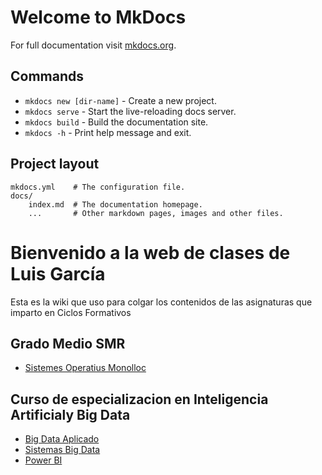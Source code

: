 # Welcome to MkDocs

For full documentation visit [mkdocs.org](https://www.mkdocs.org).

## Commands

* `mkdocs new [dir-name]` - Create a new project.
* `mkdocs serve` - Start the live-reloading docs server.
* `mkdocs build` - Build the documentation site.
* `mkdocs -h` - Print help message and exit.

## Project layout

    mkdocs.yml    # The configuration file.
    docs/
        index.md  # The documentation homepage.
        ...       # Other markdown pages, images and other files.


# Bienvenido a la web de clases de Luis García 

Esta es la wiki que uso para colgar los contenidos de las asignaturas que imparto en Ciclos Formativos


## Grado Medio SMR ##
  * [Sistemes Operatius Monolloc](SOM/IndiceSOM.md) 

## Curso de especializacion en Inteligencia Artificialy Big Data ##
  * [Big Data Aplicado](BDA/IndiceBDA.md) 
  * [Sistemas Big Data](SBD/IndiceSBD.md) 
  * [Power BI](PowerBI/IndicePowerBI.md) 

